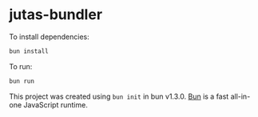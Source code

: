# jutas-bundler

To install dependencies:

```bash
bun install
```

To run:

```bash
bun run 
```

This project was created using `bun init` in bun v1.3.0. [Bun](https://bun.com) is a fast all-in-one JavaScript runtime.
